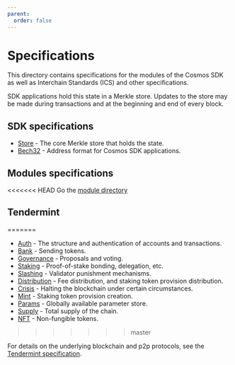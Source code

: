 ```yaml
---
parent:
  order: false
---
```


# Specifications

This directory contains specifications for the modules of the Cosmos SDK as well as Interchain Standards (ICS) and other specifications.

SDK applications hold this state in a Merkle store. Updates to
the store may be made during transactions and at the beginning and end of every
block.

## SDK specifications

- [Store](./store) - The core Merkle store that holds the state.
- [Bech32](./addresses/bech32.md) - Address format for Cosmos SDK applications.

## Modules specifications

<<<<<<< HEAD
Go the [module directory](../../x/README.md)

## Tendermint
=======
- [Auth](../../x/auth/spec) - The structure and authentication of accounts and transactions.
- [Bank](../../x/bank/spec) - Sending tokens.
- [Governance](../../x/gov/spec) - Proposals and voting.
- [Staking](../../x/staking/spec) - Proof-of-stake bonding, delegation, etc.
- [Slashing](../../x/slashing/spec) - Validator punishment mechanisms.
- [Distribution](../../x/distribution/spec) - Fee distribution, and staking token provision distribution.
- [Crisis](.../../x/crisis/spec) - Halting the blockchain under certain circumstances.
- [Mint](../../x/mint/spec) - Staking token provision creation.
- [Params](../../x/params/spec) - Globally available parameter store.
- [Supply](../../x/supply/spec) - Total supply of the chain.
- [NFT](https://github.com/cosmos/modules/tree/master/incubator/nft/docs/spec) - Non-fungible tokens.
>>>>>>> master

For details on the underlying blockchain and p2p protocols, see
the [Tendermint specification](https://github.com/tendermint/tendermint/tree/master/docs/spec).
